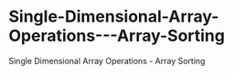 # Single-Dimensional-Array-Operations---Array-Sorting
Single Dimensional Array Operations - Array Sorting
